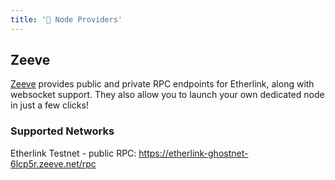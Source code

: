 ```yaml
---
title: '🛜 Node Providers'
---
```


## Zeeve

[Zeeve](https://www.zeeve.io/) provides public and private RPC endpoints for Etherlink, along with websocket support. They also allow you to launch your own dedicated node in just a few clicks!

### Supported Networks

Etherlink Testnet - public RPC: https://etherlink-ghostnet-6lcp5r.zeeve.net/rpc	